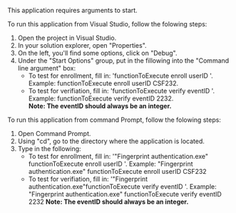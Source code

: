 ﻿This application requires arguments to start.   

To run this application from Visual Studio, follow the folowing steps:   
1. Open the project in Visual Studio.
2. In your solution explorer, open "Properties".
3. On the left, you'll find some options, click on "Debug".
4. Under the "Start Options" group, put in the fillowing into the "Command line argument" box:
	* To test for enrollment, fill in: 'functionToExecute enroll userID <put in a user ID here>'. Example: functionToExecute enroll userID CSF232.
	* To test for verifiation, fill in: 'functionToExecute verify eventID <put in a event ID here>'. Example: functionToExecute verify eventID 2232.  
	  **Note: The eventID should always be an integer.**

To run this application from command Prompt, follow the folowing steps:   
1. Open Command Prompt.
2. Using "cd", go to the directory where the application is located.
3. Type in the following:
	* To test for enrollment, fill in: '"Fingerprint authentication.exe" functionToExecute enroll userID <put in a user ID here>'. Example: "Fingerprint authentication.exe" functionToExecute enroll userID CSF232
	* To test for verifiation, fill in: '"Fingerprint authentication.exe"functionToExecute verify eventID <put in a event ID here>'. Example: "Fingerprint authentication.exe" functionToExecute verify eventID 2232
	  **Note: The eventID should always be an integer.**